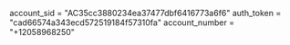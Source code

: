 account_sid = "AC35cc3880234ea37477dbf6416773a6f6"
auth_token = "cad66574a343ecd572519184f57310fa"
account_number = "+12058968250"
